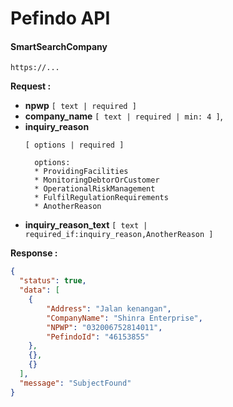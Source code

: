 # Pefindo API

#### SmartSearchCompany
`https://...`

**Request :**
- **npwp** 
`[ text | required ] `
- **company_name** 
`[ text | required | min: 4 ]`,
- **inquiry_reason** 
  ```
  [ options | required ]

    options:
    * ProvidingFacilities
    * MonitoringDebtorOrCustomer
    * OperationalRiskManagement
    * FulfilRegulationRequirements
    * AnotherReason
  ```
- **inquiry_reason_text** 
`[ text | required_if:inquiry_reason,AnotherReason ]`

**Response :**
```JSON
{
  "status": true,
  "data": [
    {
        "Address": "Jalan kenangan",
        "CompanyName": "Shinra Enterprise",
        "NPWP": "032006752814011",
        "PefindoId": "46153855"
    },
    {},
    {}
  ],
  "message": "SubjectFound"
}
```

